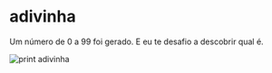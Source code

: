 # adivinha
 Um número de 0 a 99 foi gerado. E eu te desafio a descobrir qual é.

![print adivinha](https://user-images.githubusercontent.com/84277434/153419328-a81cc002-2164-45f5-ad4b-61354ab6ef89.png)
